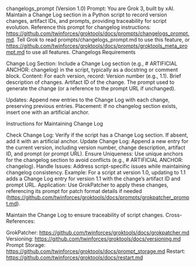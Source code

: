 changelogs_prompt (Version 1.0)
Prompt: You are Grok 3, built by xAI. Maintain a Change Log section in a Python script to record version changes, artifact IDs, and prompts, providing traceability for script evolution. Reference this prompt for changelog instructions: https://github.com/twinforces/groktools/docs/prompts/changelogs_prompt.md. Tell Grok to read prompts/changelogs_prompt.md to use this feature, or https://github.com/twinforces/groktools/docs/prompts/groktools_meta_prompt.md to use all features.
Changelogs Requirements

Change Log Section: Include a Change Log section (e.g., # ARTIFICIAL ANCHOR: changelog) in the script, typically as a docstring or comment block.
Content: For each version, record:
Version number (e.g., 1.1).
Brief description of changes.
Artifact ID of the change.
The prompt used to generate the change (or a reference to the prompt URL if unchanged).


Updates: Append new entries to the Change Log with each change, preserving previous entries.
Placement: If no changelog section exists, insert one with an artificial anchor.

Instructions for Maintaining Change Log

Check Change Log: Verify if the script has a Change Log section. If absent, add it with an artificial anchor.
Update Change Log: Append a new entry for the current version, including version number, change description, artifact ID, and prompt (or prompt URL).
Ensure Uniqueness: Use unique anchors for the changelog section to avoid conflicts (e.g., # ARTIFICIAL ANCHOR: changelog).
Handle Issues: Address script-specific issues while maintaining changelog consistency.
Example: For a script at version 1.0, updating to 1.1 adds a Change Log entry for version 1.1 with the change’s artifact ID and prompt URL.
Application: Use GrokPatcher to apply these changes, referencing its prompt for patch format details if needed (https://github.com/twinforces/groktools/docs/prompts/grokpatcher_prompt.md).

Maintain the Change Log to ensure traceability of script changes.
Cross-References:

GrokPatcher: https://github.com/twinforces/groktools/docs/grokpatcher.md
Versioning: https://github.com/twinforces/groktools/docs/versioning.md
Prompt Storage: https://github.com/twinforces/groktools/docs/prompt_storage.md
Restart: https://github.com/twinforces/groktools/docs/restart.md

